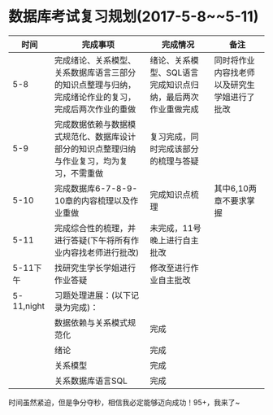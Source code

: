 # 数据库考试复习规划(2017-5-8~~5-11)

|时间|完成事项|完成情况|备注|
|---|---|---|---|
|5-8|完成绪论、关系模型、关系数据库语言三部分的知识点整理与归纳，完成绪论作业的复习，完成后两次作业的重做|绪论、关系模型、SQL语言完成知识点归纳，最后两次作业重做完成|同时将作业内容找老师以及研究生学姐进行了批改|
|5-9|完成数据依赖与数据模式规范化、数据库设计部分的知识点整理归纳与作业复习，均为复习，不需重做|复习完成，同时完成该部分的梳理与答疑||
|5-10|完成数据库6-7-8-9-10章的内容梳理以及作业重做|完成知识点梳理|其中6,10两章不要求掌握|
|5-11|完成综合性的梳理，并进行答疑(下午将所有作业内容找老师进行批改)|未完成，11号晚上进行自主批改||
|5-11下午|找研究生学长学姐进行作业答疑|修改至进行作业自主批改||
|5-11,night|习题处理进展：(以下记录为完成)： ||
||数据依赖与关系模式规范化|完成||
||绪论|完成||
||关系模型|完成|
||关系数据库语言SQL|完成|

时间虽然紧迫，但是争分夺秒，相信我必定能够迈向成功！95+，我来了~






